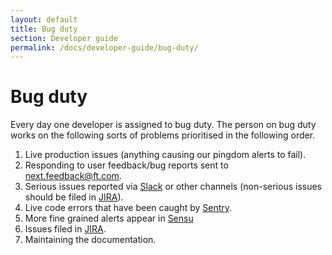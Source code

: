 ```yaml
---
layout: default
title: Bug duty
section: Developer guide
permalink: /docs/developer-guide/bug-duty/
---
```


# Bug duty

Every day one developer is assigned to bug duty.  The person on bug duty works
on the following sorts of problems prioritised in the following order.

1. Live production issues (anything causing our pingdom alerts to fail).
1. Responding to user feedback/bug reports sent to [next.feedback@ft.com](https://groups.google.com/a/ft.com/forum/#!forum/next.feedback).
1. Serious issues reported via
[Slack](https://financialtimes.slack.com/messages/ft-next/) or other channels
(non-serious issues should be filed in [JIRA](https://jira.ft.com/browse/NFT)).
1. Live code errors that have been caught by
[Sentry](https://app.getsentry.com/nextftcom/).
1. More fine grained alerts appear in [Sensu](http://sensu.ft.com)
1. Issues filed in [JIRA](https://jira.ft.com/browse/NFT).
1. Maintaining the documentation.

